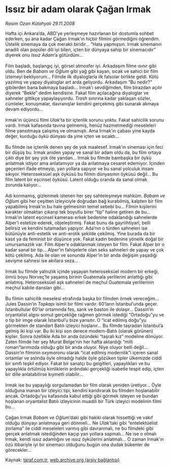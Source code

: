 # Issız bir adam olarak Çağan Irmak

*Rasim Ozan Kütahyalı 29.11.2008*

<div class="yazi">Hafta içi Ankara’da, ABD’ye yerleşmeye hazırlanan bir dostumla sohbet ederken, şu ana kadar Çağan Irmak’ın hiçbir filmini görmediğini öğrendim. Üstelik sinemaya da çok meraklı biridir... “Hata yapmışsın. Irmak sinemanın anadili olan popüler dili iyi bilen, içten bir dünyaya sahip bir sinemacıdır” diyerek onu <i>Issız Adam</i>’a götürdüm... <br/><br/>Film başladı, başlangıç iyi, görsel atmosfer iyi. Arkadaşım filme ısınır gibi oldu. Ben de <i>Babam ve Oğlum</i> gibi yağ gibi kayan, sıcak ve sahici bir film izlemeyi bekliyorum... Filmde ilk diyaloglarla ilk falsolar birlikte geldi. Kötü yazılmış ve yapay diyaloglar art arda geliyordu. Arkadaşım “Bu nedir?” gibilerden bana bakmaya başladı... Irmak’ı sevdiğimden, film birazdan açılır diyerek “Bekle” dedim kendisine. Fakat film açılacağına diyaloglar ve sahneler gittikçe yapaylaşıyordu.<i> Trash</i> sınırına kadar yaklaşan sözler, cümleler, konuşmalar, davranışlar kendini gerçekmiş gibi sunarak akmaya devam ediyordu... <br/><br/>Irmak’ın üçüncü filmi <i>Ulak</i>’ta bir içtenlik sorunu yoktu. Fakat sahicilik sorunu vardı. Irmak kafasında tavına gelmemiş, henüz hazmetmediği meseleleri filme yansıtmaya çalışmış ve olmamıştı. Ama Irmak’ın çabası yine kayda değer, kurduğu öykü dünyası da yine içten ve sıcaktı... <br/><br/>Bu filmde ise içtenlik denen şey de yok maalesef. Irmak’ın sineması için feci bir düşüş bu. Irmak aniden yapay ve sanal bir adam oldu da, bu film ortaya çıktı diye bir şey yok öte yandan... Irmak bu filmde bambaşka bir öykü anlatmak istiyor ama anlatamıyor ya da anlatmaya cesaret edemiyor. İçinden geçenleri ifade etmeyip, yan yollara sapıyor ve bu sanal yolculuk insanı sıkıyor. Heteroseksüel aşk öyküsü bu filmin dünyasının öyküsü değil... Bu film latent bir eşcinsel öyküsü. Latent olduğu oranda da sanal olmak zorunda kalıyor... <br/><br/>Adı konmamış, gizlenmek istenen her şey sahteleşmeye mahkûm.<i> Babam ve Oğlum</i> gibi her çeşitten izleyiciyle doğrudan bağ kurabilmiş, kalpten bir film yapabilmiş Irmak’ın bu hale gelmesinin temel sebebi bu... Filmin kişilerini karakter olmaktan çıkarıp tek boyutlu birer “tip” haline getiren de bu... Irmak’ın latent eşcinsel kamerası erkek bedenine odaklandığı sahnelerde Alper’i estetize ederek, objeleştirmiş. Fakat bunu da gayriihtiyarî, belli belirsiz ve kendini tutamadan yapıyor. Ada’nın o türden sahneleri ise bütünüyle anti-estetik ve anti-erotik şekilde çekilmiş. Yine burada da bir kasıt ya da feminist bir düşünce yok. Fakat kadın bedenine yönelik doğal bir umursamazlık var. Film Alper’e odaklanmak isteyen bir film. Fakat Alper bir o kadar sanal bir tip... Alper’in fahişelerle olan seks sahneleri de yapay ve çok kötü çekilmiş. Ada ile olan ve sonunda Alper’in bir anda değişim yaşadığı sevişme sahnesi ise akıllara seza... <br/><br/>Irmak bu filmde yalnızlık içinde yaşayan heteroseksüel modern bir erkeği, ömrü boyu Norveç’te yaşamış birinin Guatemala yerlilerini anlattığı gibi anlatmış. Heteroseksüel aşk sahneleri de meçhul Guatemala yerlilerinin meçhul kabile dansları gibi... <br/><br/>Bu filmin sahicilik meselesi etrafında başka bir filmden örnek vereceğim... Jules Dassin’in <i>Topkapı</i> isimli bir filmi vardır. 60’ların İstanbul’unda geçer. İstanbullular 60’lar ortamında fes, sarık ve baston ile dolaşır... Dassin’in oryantalist algısı somut gerçekliğe rağmen görmek istediği “Ortadoğu”yu ve o tip bir imge olarak İstanbul’u bize yansıtır. O “icat edilmiş doğu”yu görmekten de standart Batılı izleyici hoşlanır... Bu filmde taşradan İstanbul’a gelmiş iki kişi var. Bu iki kişi son derece modern-Batılı (olarak görünen) kişiler. Sonra özellikle Ada bir anda özündeki “taşralı kız” modeline dönüyor. Zaten filmde her şey Murat Belge’nin her hafta aktardığı “milli roman”larımızda olduğu gibi bir anda oluyor. Niye oluyor belli değil... Dassin’in filminin oxymoronu olarak “icat edilmiş modernlik”i içeren sanal ortamlar ve aslında öyle olmadığı halde öyle gözüken tipler ülkemizde ciddi bir sınıfı teşkil ediyor. Fakat bir sanatçı bu gelgitleri, yapaylıkları ve bu yapaylıkla örtülmüş kimliklerin ardındaki gerçekliği isabetle tespit edip, içten bir dille anlatabilirse kıymetli olabilir... <br/><br/>Irmak ise bu yapaylığı sorgulamadan bir film olarak yeniden üretiyor... Öyle olduğuna inanan bir izleyici tipi, kendini kandırarak bu filmden hoşlanabilir ancak. Ortadoğu’yu kafasında kabul ettiği gibi görmek isteyen ve bundan hoşlanan oryantalist Batılı izleyicinin muadili bir Türk izleyici modelinin filmi bu... <br/><br/>Çağan Irmak <i>Babam ve Oğlum</i>’daki gibi hakiki olarak hissettiği ve vakıf olduğu dünyayı anlatmaya geri dönmeli... Ne <i>Ulak</i>’taki gibi “entelektüelist zorlama” ile ciddi meseleleri varmış gibi davranmalı, ne bu filmdeki gibi gerçek anlatmak istediğinden kaçıp yan yollara sapmalı... Ne ise o olmalı Irmak, kendi ıssız adamlığını ve ıssız öykülerini anlatmalı... O zaman Irmak’ın özü itibariyle iyi bir sinemacı olduğunu bugün ona dudak bükenler de görecekler...</div>

Kaynak: [taraf.com.tr](http://www.taraf.com.tr:80/rasim-ozan-kutahyali/makale-issiz-bir-adam-olarak-cagan-irmak.htm), [web.archive.org (arşiv bağlantısı)](http://web.archive.org/web/20100817111446/http://www.taraf.com.tr:80/rasim-ozan-kutahyali/makale-issiz-bir-adam-olarak-cagan-irmak.htm)

